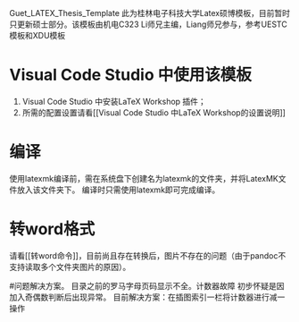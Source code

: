 Guet_LATEX_Thesis_Template
此为桂林电子科技大学Latex硕博模板，目前暂时只更新硕士部分。该模板由机电C323 Li师兄主编，Liang师兄参与，参考UESTC模板和XDU模板

# Visual Code Studio 中使用该模板
1. Visual Code Studio 中安装LaTeX Workshop 插件；
2. 所需的配置设置请看[[Visual Code Studio 中LaTeX Workshop的设置说明]]

# 编译
使用latexmk编译前，需在系统盘下创建名为latexmk的文件夹，并将LatexMK文件放入该文件夹下。
编译时只需使用latexmk即可完成编译。

# 转word格式
请看[[转word命令]]，目前尚且存在转换后，图片不存在的问题（由于pandoc不支持读取多个文件夹图片的原因）。


#问题解决方案。
目录之前的罗马字母页码显示不全。计数器故障
初步怀疑是因加入奇偶数判断后出现异常。
目前解决方案：在插图索引一栏将计数器进行减一操作
